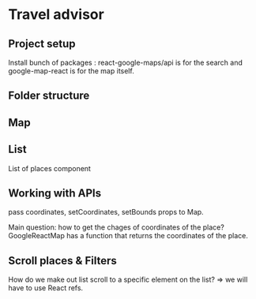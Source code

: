 # Travel advisor

## Project setup

Install bunch of packages : react-google-maps/api is for the search and google-map-react is for the map itself.

## Folder structure

## Map

## List

List of places component

## Working with APIs

pass coordinates, setCoordinates, setBounds props to Map.

Main question: how to get the chages of coordinates of the place?
GoogleReactMap has a function that returns the coordinates of the place.

## Scroll places & Filters

How do we make out list scroll to a specific element on the list?
=> we will have to use React refs.
